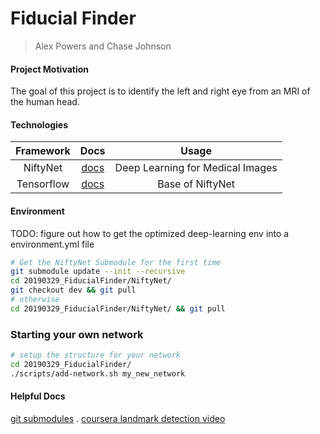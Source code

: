 # Fiducial Finder
> Alex Powers and Chase Johnson

#### Project Motivation
The goal of this project is to identify the left and right eye from an MRI of the human head.

#### Technologies
| Framework  |   Docs  | Usage |
| :-------:  | :------:| :----:|  
| NiftyNet   | [docs](https://niftynet.readthedocs.io/en/dev/) | Deep Learning for Medical Images| 
| Tensorflow | [docs](https://www.tensorflow.org/api_docs/python/tf)| Base of NiftyNet |  

#### Environment
TODO: figure out how to get the optimized deep-learning env into a environment.yml file

```bash
# Get the NiftyNet Submodule for the first time
git submodule update --init --recursive 
cd 20190329_FiducialFinder/NiftyNet/
git checkout dev && git pull
# otherwise
cd 20190329_FiducialFinder/NiftyNet/ && git pull
```

### Starting your own network
```bash
# setup the structure for your network
cd 20190329_FiducialFinder/
./scripts/add-network.sh my_new_network
```

#### Helpful Docs
[git submodules](https://git-scm.com/book/en/v2/Git-Tools-Submodules) .
[coursera landmark detection video](https://www.coursera.org/lecture/convolutional-neural-networks/landmark-detection-OkD3X)
